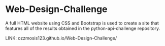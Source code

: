 # Web-Design-Challenge

A full HTML website using CSS and Bootstrap is used to create a site that features all of the results obtained in the python-api-challenge repository. 

LINK: ozzmosis123.github.io/Web-Design-Challenge/
